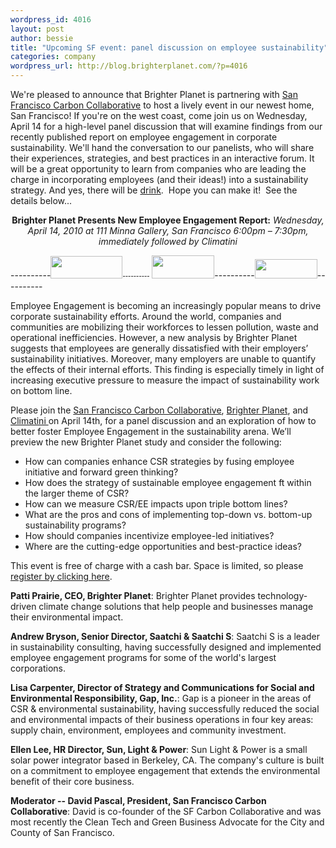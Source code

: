 ```yaml
--- 
wordpress_id: 4016
layout: post
author: bessie
title: "Upcoming SF event: panel discussion on employee sustainability"
categories: company
wordpress_url: http://blog.brighterplanet.com/?p=4016
---
```

We're pleased to announce that Brighter Planet is partnering with [San Francisco Carbon Collaborative](http://www.carboncollaborative.org/)  to host a lively event in our newest home, San Francisco!  If you're on the west coast, come join us on Wednesday, April 14 for a high-level panel discussion that will examine findings from our recently published report on employee engagement in corporate sustainability.  We'll hand the conversation to our panelists, who will share their experiences, strategies, and best practices in an interactive forum.  It will be a great opportunity to learn from companies who are leading the charge in incorporating employees (and their ideas!) into a sustainability strategy.  And yes, there will be [drink](http://www.climatini.org/about/).  Hope you can make it!  See the details below...


<span style="font-family: Helvetica Neue,sans-serif;"><span style="font-size: small;">
</span></span>
<p style="text-align: center;"><strong>Brighter Planet Presents New Employee  Engagement Report:</strong><em>
Wednesday, April 14, 2010 at 111 Minna Gallery, San Francisco
6:00pm – 7:30pm, immediately followed by Climatini</em></p>
----------<span style="font-family: Helvetica Neue,sans-serif;"><span style="font-size: small;"><img class="alignnone" title="brighter planet" src="http://farm3.static.flickr.com/2773/4464456807_f335ef6505_m.jpg" alt="" width="115" height="36" />---------- </span></span><span style="font-family: Helvetica Neue,sans-serif;"><span style="font-size: small;"> <img class="alignnone" title="SF Carbon Collaborative" src="http://farm3.static.flickr.com/2721/4464456863_f04eef1906_t.jpg" alt="" width="100" height="37" /></span></span>----------<span style="font-family: Helvetica Neue,sans-serif;"><span style="font-size: small;"><img class="alignnone" title="Climatini" src="http://farm3.static.flickr.com/2725/4465235610_1bdc3230b9_t.jpg" alt="" width="100" height="31" /></span></span>----------<span style="font-family: Helvetica Neue,sans-serif;"> </span>

Employee Engagement is becoming an increasingly popular means to drive corporate sustainability efforts.  Around the world, companies and communities are mobilizing their workforces to lessen pollution, waste and operational inefficiencies.  However, a new analysis by Brighter Planet suggests that employees are generally dissatisfied with their employers’ sustainability initiatives.  Moreover, many employers are unable to quantify the effects of their internal efforts.  This finding is especially timely in light of increasing executive pressure to measure the impact of sustainability work on bottom line.

Please join the <a href="http://www.carboncollaborative.org/">San Francisco Carbon Collaborative</a>, <a href="http://brighterplanet.com/about">Brighter Planet</a>, and <a href="http://www.climatini.org/">Climatini </a>on April 14th, for a panel discussion and an exploration of how to better foster Employee Engagement in the sustainability arena.  We’ll preview the new Brighter Planet study and consider the following:

* How can companies enhance CSR strategies by fusing employee initiative and forward green thinking?
* How does the strategy of sustainable employee engagement ft within the larger theme of CSR?
* How can we measure CSR/EE impacts upon triple bottom lines?
* What are the pros and cons of implementing top-down vs. bottom-up sustainability programs?
* How should companies incentivize employee-led initiatives?
* Where are the cutting-edge opportunities and best-practice ideas?

This event is free of charge with a cash bar.  Space is limited, so please <a href="http://www.carboncollaborative.org/index.php?q=civicrm/event/info&amp;reset=1&amp;id=27">register by clicking here</a>.



<strong>Patti Prairie, CEO, Brighter Planet</strong>:  Brighter Planet provides technology-driven climate change solutions that help people and businesses manage their environmental impact.

<strong>Andrew Bryson, Senior Director, Saatchi &amp; Saatchi S</strong>:  Saatchi S is a leader in sustainability consulting, having successfully designed and implemented employee engagement programs for some of the world's largest corporations.

<strong>Lisa Carpenter, Director of Strategy and Communications for Social and Environmental Responsibility, Gap, Inc.</strong>:  Gap is a pioneer in the areas of CSR &amp; environmental sustainability, having successfully reduced the social and environmental impacts of their business operations in four key areas: supply chain, environment, employees and community investment.

<strong>Ellen Lee, HR Director, Sun, Light &amp; Power</strong>: Sun Light &amp; Power is a small solar power integrator based in Berkeley, CA. The company's culture is built on a commitment to employee engagement that extends the environmental benefit of their core business.

<strong>Moderator -- David Pascal, President, San Francisco Carbon Collaborative</strong>: David is co-founder of the SF Carbon Collaborative and was most recently the Clean Tech and Green Business Advocate for the City and County of San Francisco.
